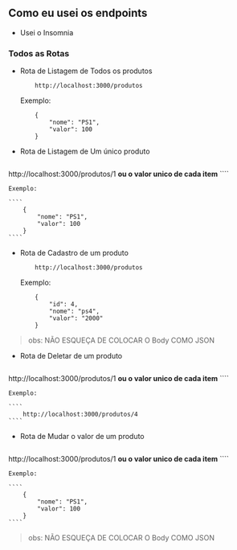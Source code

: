 ## Como eu usei os endpoints
* Usei o Insomnia

### Todos as Rotas
* Rota de Listagem de Todos os produtos

    ````
        http://localhost:3000/produtos
    ````

    Exemplo:

    ````
        {
            "nome": "PS1",
            "valor": 100
        }
    ````

* Rota de Listagem de Um único produto

    ````
http://localhost:3000/produtos/1 __ou o valor unico de cada item__
    ````

    Exemplo:

    ````
        {
            "nome": "PS1",
            "valor": 100
        }
    ````

* Rota de Cadastro de um produto 

    ````
        http://localhost:3000/produtos
    ````

    Exemplo:

    ````
        {
            "id": 4, 
            "nome": "ps4",
            "valor": "2000"
        }
    ````

> obs: NÃO ESQUEÇA DE COLOCAR O Body COMO JSON

* Rota de Deletar de um produto

    ````    
http://localhost:3000/produtos/1 __ou o valor unico de cada item__
    ````

    Exemplo:

    ````
        http://localhost:3000/produtos/4
    ````        

* Rota de Mudar o valor de um produto

    ````
http://localhost:3000/produtos/1 __ou o valor unico de cada item__
    ````

    Exemplo:

    ````
        {
            "nome": "PS1",
            "valor": 100
        }
    ````

> obs: NÃO ESQUEÇA DE COLOCAR O Body COMO JSON